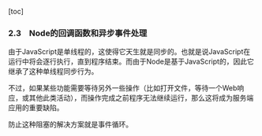 [toc]

### 2.3　Node的回调函数和异步事件处理

由于JavaScript是单线程的，这使得它天生就是同步的。也就是说JavaScript在运行中将会逐行执行，直到程序结束。而由于Node是基于JavaScript的，因此它继承了这种单线程同步行为。

不过，如果某些功能需要等待另外一些操作（比如打开文件，等待一个Web响应，或其他此类活动），而操作完成之前程序无法继续运行，那么这将成为服务端应用的重要缺陷。

防止这种阻塞的解决方案就是事件循环。

